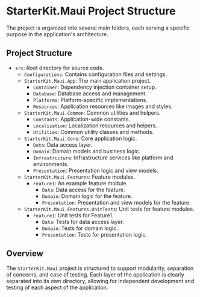 # StarterKit.Maui Project Structure

The project is organized into several main folders, each serving a specific purpose in the application's architecture.

## Project Structure

- `src`: Root directory for source code.
  - `Configurations`: Contains configuration files and settings.
  - `StarterKit.Maui.App`: The main application project.
    - `Container`: Dependency injection container setup.
    - `Database`: Database access and management.
    - `Platforms`: Platform-specific implementations.
    - `Resources`: Application resources like images and styles.
  - `StarterKit.Maui.Common`: Common utilities and helpers.
    - `Constants`: Application-wide constants.
    - `Localization`: Localization resources and helpers.
    - `Utilities`: Common utility classes and methods.
  - `StarterKit.Maui.Core`: Core application logic.
    - `Data`: Data access layer.
    - `Domain`: Domain models and business logic.
    - `Infrastructure`: Infrastructure services like platform and environments.
    - `Presentation`: Presentation logic and view models.
  - `StarterKit.Maui.Features`: Feature modules.
    - `Feature1`: An example feature module.
      - `Data`: Data access for the feature.
      - `Domain`: Domain logic for the feature.
      - `Presentation`: Presentation and view models for the feature.
  - `StarterKit.Maui.Features.UnitTests`: Unit tests for feature modules.
    - `Feature1`: Unit tests for Feature1.
      - `Data`: Tests for data access layer.
      - `Domain`: Tests for domain logic.
      - `Presentation`: Tests for presentation logic.

## Overview

The `StarterKit.Maui` project is structured to support modularity, separation of concerns, and ease of testing. Each layer of the application is clearly separated into its own directory, allowing for independent development and testing of each aspect of the application.